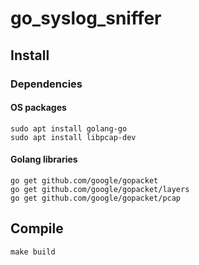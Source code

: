 # go_syslog_sniffer

## Install

### Dependencies

#### OS packages

```console
sudo apt install golang-go
sudo apt install libpcap-dev
```

#### Golang libraries

```console
go get github.com/google/gopacket
go get github.com/google/gopacket/layers
go get github.com/google/gopacket/pcap
```

## Compile

```console
make build
```
